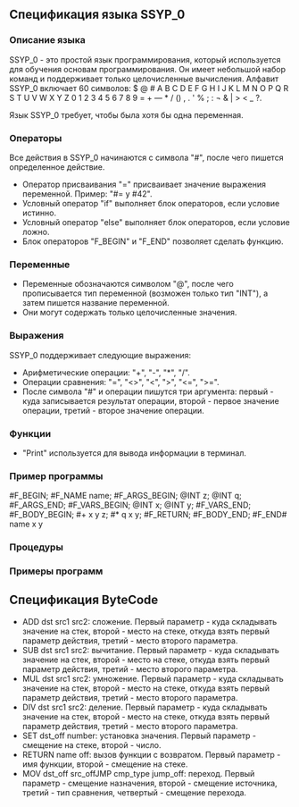 ## Спецификация языка SSYP_0

### Описание языка
SSYP_0 - это простой язык программирования, который используется для обучения основам программирования. Он имеет небольшой набор команд и поддерживает только целочисленные вычисления. 
Алфавит SSYP_0 включает 60 символов: $ @ # A B C D E F G H I J K L M N O P Q R S T U V W X Y Z 0 1 2 3 4 5 6 7 8 9 = + — * / () , . ' % ; : ¬ & | > < _ ?.

Язык SSYP_0 требует, чтобы была хотя бы одна переменная.

### Операторы
Все действия в SSYP_0 начинаются с символа "#", после чего пишется определенное действие.

- Оператор присваивания "=" присваивает значение выражения переменной. Пример: "#= y #42".
- Условный оператор "if" выполняет блок операторов, если условие истинно.
- Условный оператор "else" выполняет блок операторов, если условие ложно.
- Блок операторов "F_BEGIN" и "F_END" позволяет сделать функцию.

### Переменные
- Переменные обозначаются символом "@", после чего прописывается тип переменной (возможен только тип "INT"), а затем пишется название переменной. 
- Они могут содержать только целочисленные значения.

### Выражения
SSYP_0 поддерживает следующие выражения:
- Арифметические операции: "+", "-", "*", "/".
- Операции сравнения: "=", "<>", "<", ">", "<=", ">=".
- После символа "#" и операции пишутся три аргумента: первый - куда записывается результат операции, второй - первое значение операции, третий - второе значение операции.

### Функции
- "Print" используется для вывода информации в терминал.

### Пример программы
#F_BEGIN;
 #F_NAME name;
 #F_ARGS_BEGIN;
   @INT z;
   @INT q;
 #F_ARGS_END;
 #F_VARS_BEGIN;
  @INT x;
  @INT y;
 #F_VARS_END;
 #F_BODY_BEGIN;
  #+ x y z;
  #* q x y;
 #F_RETURN;
#F_BODY_END;
#F_END# name x y


### Процедуры

### Примеры программ

## Спецификация ByteCode

- ADD dst src1 src2: сложение. Первый параметр - куда складывать значение на стек, второй - место на стеке, откуда взять первый параметр действия, третий - место второго параметра.
- SUB dst src1 src2: вычитание. Первый параметр - куда складывать значение на стек, второй - место на стеке, откуда взять первый параметр действия, третий - место второго параметра.
- MUL dst src1 src2: умножение. Первый параметр - куда складывать значение на стек, второй - место на стеке, откуда взять первый параметр действия, третий - место второго параметра.
- DIV dst src1 src2: деление. Первый параметр - куда складывать значение на стек, второй - место на стеке, откуда взять первый параметр действия, третий - место второго параметра.
- SET dst_off number: установка значения. Первый параметр - смещение на стеке, второй - число.
- RETURN name off: вызов функции с возвратом. Первый параметр - имя функции, второй - смещение на стеке.
- MOV dst_off src_offJMP cmp_type jump_off: переход. Первый параметр - смещение назначения, второй - смещение источника, третий - тип сравнения, четвертый - смещение перехода.

